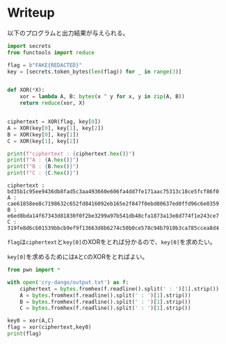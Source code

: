 # Writeup

以下のプログラムと出力結果が与えられる。

```py
import secrets
from functools import reduce

flag = b"FAKE{REDACTED}"
key = [secrets.token_bytes(len(flag)) for _ in range(3)]


def XOR(*X):
    xor = lambda A, B: bytes(x ^ y for x, y in zip(A, B))
    return reduce(xor, X)


ciphertext = XOR(flag, key[0])
A = XOR(key[0], key[1], key[2])
B = XOR(key[0], key[1])
C = XOR(key[1], key[2])

print(f"ciphertext : {ciphertext.hex()}")
print(f"A : {A.hex()}")
print(f"B : {B.hex()}")
print(f"C : {C.hex()}")
```

```
ciphertext : bd35b1c95ee9436db8fad5c3aa493660e606fa4dd7fe171aac75313c18ce5fcf86f0
A : cae61858ee8c7198632c652fd8416092eb165e2f847f0ebd80637ed0ffd96c6e0359
B : e6ed8bda14f67343d81830f0f2be3299a97b541db48cfa1873a13e8d774f1e243ce7
C : 319fe8d6cb01539bbcb9ef9f13663d8b6274c50b0ce578c94b7910b3ca785ccea8d4
```

`flag`は`ciphertext`と`key[0]`のXORをとれば分かるので、`key[0]`を求めたい。

`key[0]`を求めるためには`A`と`C`のXORをとればよい。

```py
from pwn import *

with open('cry-dango/output.txt') as f:
    ciphertext = bytes.fromhex(f.readline().split(' : ')[1].strip())
    A = bytes.fromhex(f.readline().split(' : ')[1].strip())
    B = bytes.fromhex(f.readline().split(' : ')[1].strip())
    C = bytes.fromhex(f.readline().split(' : ')[1].strip())

key0 = xor(A,C)
flag = xor(ciphertext,key0)
print(flag)
```

<!-- FLAG{dango_sankyodai_dango__-ooo-} -->
